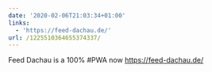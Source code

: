 ```yaml
---
date: '2020-02-06T21:03:34+01:00'
links:
  - 'https://feed-dachau.de/'
url: /1225510364655374337/
---
```

Feed Dachau is a 100% #PWA now https://feed-dachau.de/
